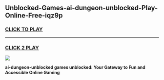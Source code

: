 
## Unblocked-Games-ai-dungeon-unblocked-Play-Online-Free-iqz9p
<h3>
<a href="https://premium76.site?title=ai-dungeon-unblocked&ref=26A">CLICK TO PLAY</a></h3>
<hr>

<h3>
<a href="https://premium76.site?title=ai-dungeon-unblocked&ref=26A">CLICK 2 PLAY</a>
  
</h3>

<a href="https://premium76.site?title=ai-dungeon-unblocked&ref=26A"><img src="https://clearcache.store/games.png"></a>


**ai-dungeon-unblocked games unblocked: Your Gateway to Fun and Accessible Online Gaming**
